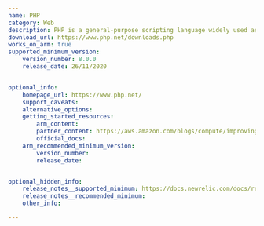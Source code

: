 ```yaml
---
name: PHP
category: Web
description: PHP is a general-purpose scripting language widely used as a server-side language for creating dynamic web pages.
download_url: https://www.php.net/downloads.php
works_on_arm: true
supported_minimum_version:
    version_number: 8.0.0
    release_date: 26/11/2020


optional_info:
    homepage_url: https://www.php.net/
    support_caveats:
    alternative_options:
    getting_started_resources:
        arm_content: 
        partner_content: https://aws.amazon.com/blogs/compute/improving-performance-of-php-for-arm64-and-impact-on-amazon-ec2-m6g-instances/
        official_docs:
    arm_recommended_minimum_version:
        version_number: 
        release_date: 


optional_hidden_info:
    release_notes__supported_minimum: https://docs.newrelic.com/docs/release-notes/agent-release-notes/php-release-notes/php-agent-10-10-0-1/#new-features
    release_notes__recommended_minimum: 
    other_info: 

---
```

